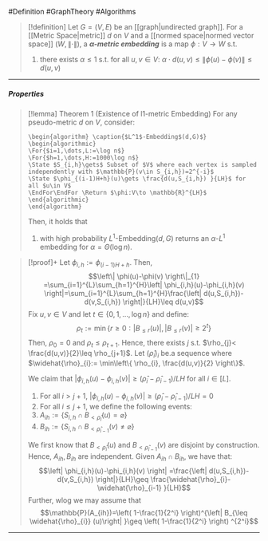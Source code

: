 #Definition #GraphTheory #Algorithms 

> [!definition]
> Let $G=(V,E)$ be an [[graph|undirected graph]]. For a [[Metric Space|metric]] $d$ on $V$ and a [[normed space|normed vector space]] $(W,\|\cdot\|)$, a ***$\alpha$-metric embedding*** is a map $\phi:V\to W$ s.t. 
> 1. there exists $\alpha\leq 1$ s.t. for all $u,v\in V$:  $\alpha\cdot d(u,v)\leq \left\| \phi(u)-\phi(v) \right\|\leq d(u,v)$

---
##### Properties
> [!lemma] Theorem 1 (Existence of l1-metric Embedding)
> For any pseudo-metric $d$ on $V$, consider:
> ```pseudo
> \begin{algorithm} \caption{$L^1$-Embedding$(d,G)$}
> \begin{algorithmic}
> \For{$i=1,\dots,L:=\log n$}
> \For{$h=1,\dots,H:=1000\log n$}
> \State $S_{i,h}\gets$ Subset of $V$ where each vertex is sampled independently with $\mathbb{P}(v\in S_{i,h})=2^{-i}$
> \State $\phi_{(i-1)H+h}(u)\gets \frac{d(u,S_{i,h}) }{LH}$ for all $u\in V$
>\EndFor\EndFor \Return $\phi:V\to \mathbb{R}^{LH}$
> \end{algorithmic}
> \end{algorithm}
> ```
> Then, it holds that
> 1. with high probability $L^1\text{-Embedding}(d,G)$ returns an $\alpha$-$L^1$ embedding for $\alpha=\Theta(\log n)$.

> [!proof]+
> Let $\phi_{i,h}:=\phi_{(i-1)H+h}$. Then, $$\left\| \phi(u)-\phi(v) \right\|_{1} =\sum_{i=1}^{L}\sum_{h=1}^{H}\left| \phi_{i,h}(u)-\phi_{i,h}(v) \right|=\sum_{i=1}^{L}\sum_{h=1}^{H}\frac{\left| d(u,S_{i,h})-d(v,S_{i,h}) \right|}{LH}\leq d(u,v)$$
> Fix $u,v\in V$ and let $t\in\{ 0,1,\dots,\log n \}$ and define: $$\rho_{t}:=\min\{r\geq 0: \left| B_{\leq r} (u)\right|  ,\left| B_{\leq r} (v)\right| \geq 2^t\}$$Then, $\rho_{0}=0$ and $\rho_{t}\leq \rho_{t+1}$. Hence, there exists $j$ s.t. $\rho_{j}< \frac{d(u,v)}{2}\leq \rho_{j+1}$. Let $(\widehat{\rho}_{i})_{i}$ be.a sequence where $\widehat{\rho}_{i}:= \min\left\{  \rho_{i}, \frac{d(u,v)}{2}  \right\}$. 
> 
> We claim that $\left| \phi_{i,h}(u)-\phi_{i,h}(v) \right|\geq (\widehat{\rho}_{i}-\widehat{\rho}_{i-1}) / LH$ for all $i\in[L]$.
> 1. For all $i> j+1$, $\left| \phi_{i,h}(u)-\phi_{i,h}(v) \right| \geq  (\widehat{\rho}_{i}-\widehat{\rho}_{i-1}) / LH = 0$
> 2. For all $i\leq j+1$, we define the following events: 
> 	1. $A_{ih}:=\{ S_{i,h}\cap B_{<\widehat{\rho}_{i}}(u)=\varnothing \}$
> 	2. $B_{ih}:=\{ S_{i,h}\cap B_{<\widehat{\rho}_{i-1}}(v)\neq\varnothing \}$
> 	
> 	We first know that $B_{<\widehat{\rho}_{i}}(u)$ and $B_{<\widehat{\rho}_{i-1}}(v)$ are disjoint by construction. Hence, $A_{ih},B_{ih}$ are independent. Given $A_{ih}\cap B_{ih}$, we have that: $$\left| \phi_{i,h}(u)-\phi_{i,h}(v) \right| =\frac{\left| d(u,S_{i,h})-d(v,S_{i,h}) \right|}{LH}\geq \frac{\widehat{\rho}_{i}-\widehat{\rho}_{i-1} }{LH}$$Further, wlog we may assume that $$\mathbb{P}(A_{ih})=\left( 1-\frac{1}{2^i} \right)^{\left| B_{\leq \widehat{\rho}_{i}} (u)\right| }\geq \left( 1-\frac{1}{2^i} \right) ^{2^i}$$
---
